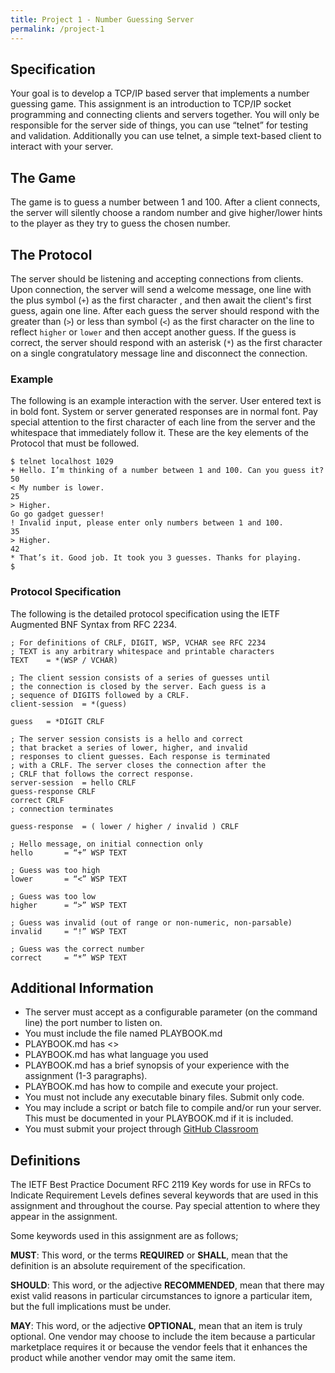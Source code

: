 ```yaml
---
title: Project 1 - Number Guessing Server
permalink: /project-1
---
```

## Specification

Your goal is to develop a TCP/IP based server that implements a number guessing
game. This assignment is an introduction to TCP/IP socket programming and
connecting clients and servers together. You will only be responsible for the
server side of things, you can use “telnet” for testing and validation.
Additionally you can use telnet, a simple text-based client to interact with
your server.

<!--more-->

## The Game
The game is to guess a number between 1 and 100. After a client connects, the
server will silently choose a random number and give higher/lower hints to the
player as they try to guess the chosen number.

## The Protocol
The server should be listening and accepting connections from clients. Upon
connection, the server will send a welcome message, one line with the plus
symbol (`+`) as the first character , and then await the client's first guess,
again one line. After each guess the server should respond with the greater than
(`>`) or less than symbol (`<`) as the first character on the line to reflect
`higher` or `lower` and then accept another guess. If the guess is correct, the
server should respond with an asterisk (`*`) as the first character on a single
congratulatory message line and disconnect the connection.

### Example
The following is an example interaction with the server. User entered text is in
bold font. System or server generated responses are in normal font. Pay special
attention to the first character of each line from the server and the whitespace
that immediately follow it. These are the key elements of the Protocol that must
be followed.

```
$ telnet localhost 1029
+ Hello. I’m thinking of a number between 1 and 100. Can you guess it?
50
< My number is lower.
25
> Higher.
Go go gadget guesser!
! Invalid input, please enter only numbers between 1 and 100.
35
> Higher.
42
* That’s it. Good job. It took you 3 guesses. Thanks for playing.
$
```

### Protocol Specification
The following is the detailed protocol specification using the IETF Augmented
BNF Syntax from RFC 2234.

```
; For definitions of CRLF, DIGIT, WSP, VCHAR see RFC 2234
; TEXT is any arbitrary whitespace and printable characters
TEXT	= *(WSP / VCHAR)

; The client session consists of a series of guesses until
; the connection is closed by the server. Each guess is a
; sequence of DIGITS followed by a CRLF.
client-session 	= *(guess)

guess	= *DIGIT CRLF

; The server session consists is a hello and correct
; that bracket a series of lower, higher, and invalid
; responses to client guesses. Each response is terminated
; with a CRLF. The server closes the connection after the
; CRLF that follows the correct response.
server-session 	= hello CRLF 
guess-response CRLF
correct CRLF 
; connection terminates

guess-response	= ( lower / higher / invalid ) CRLF
			
; Hello message, on initial connection only
hello		= “+” WSP TEXT

; Guess was too high
lower		= “<” WSP TEXT

; Guess was too low
higher		= “>” WSP TEXT

; Guess was invalid (out of range or non-numeric, non-parsable)
invalid		= “!” WSP TEXT

; Guess was the correct number
correct		= “*” WSP TEXT
```

## Additional Information
* The server must accept as a configurable parameter (on the command line) the port number to listen on.
* You must include the file named PLAYBOOK.md
* PLAYBOOK.md has <<Your name>>
* PLAYBOOK.md has what language you used
* PLAYBOOK.md has a brief synopsis of your experience with the assignment (1-3 paragraphs).
* PLAYBOOK.md has how to compile and execute your project.
* You must not include any executable binary files. Submit only code.
* You may include a script or batch file to compile and/or run your server. This must be documented in your PLAYBOOK.md if it is included.
* You must submit your project through [GitHub Classroom](http://classroom.github.com)

## Definitions
The IETF Best Practice Document RFC 2119 Key words for use in RFCs to Indicate
Requirement Levels defines several keywords that are used in this assignment and
throughout the course. Pay special attention to where they appear in the
assignment.

Some keywords used in this assignment are as follows;

**MUST**: This word, or the terms **REQUIRED** or **SHALL**, mean that the
definition is an absolute requirement of the specification.

**SHOULD**: This word, or the adjective **RECOMMENDED**, mean that there may
exist valid reasons in particular circumstances to ignore a particular item, but
the full implications must be under.

**MAY**: This word, or the adjective **OPTIONAL**, mean that an item is truly
optional. One vendor may choose to include the item because a particular
marketplace requires it or because the vendor feels that it enhances the product
while another vendor may omit the same item.
